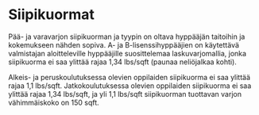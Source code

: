 Siipikuormat
====

Pää- ja varavarjon siipikuorman ja tyypin on oltava hyppääjän taitoihin ja kokemukseen nähden sopiva. A- ja B-lisenssihyppääjien on käytettävä valmistajan aloitteleville hyppääjille suosittelemaa laskuvarjomallia, jonka siipikuorma
ei saa ylittää rajaa 1,34 lbs/sqft (paunaa neliöjalkaa kohti).

Alkeis- ja peruskoulutuksessa olevien oppilaiden
siipikuorma ei saa ylittää rajaa 1,1 lbs/sqft. Jatkokoulutuksessa olevien oppilaiden siipikuorma ei saa ylittää rajaa 1,34 lbs/sqft, ja yli 1,1 lbs/sqft siipikuorman tuottavan varjon vähimmäiskoko on 150 sqft.